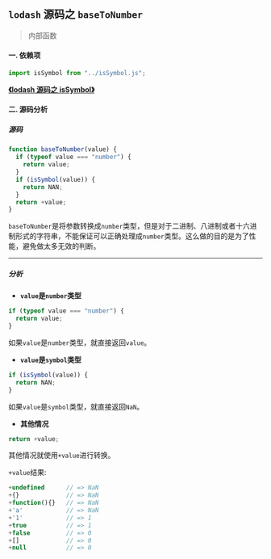 ## `lodash` 源码之 `baseToNumber`

> 内部函数

#### 一. 依赖项

```js
import isSymbol from "../isSymbol.js";
```

**[《lodash 源码之 isSymbol》](./isSymbol.md)**

#### 二. 源码分析

##### 源码

```js
function baseToNumber(value) {
  if (typeof value === "number") {
    return value;
  }
  if (isSymbol(value)) {
    return NAN;
  }
  return +value;
}
```

`baseToNumber`是将参数转换成`number`类型，但是对于二进制、八进制或者十六进制形式的字符串，不能保证可以正确处理成`number`类型。这么做的目的是为了性能，避免做太多无效的判断。

---

##### 分析

- **`value`是`number`类型**

```js
if (typeof value === "number") {
  return value;
}
```

如果`value`是`number`类型，就直接返回`value`。

- **`value`是`symbol`类型**

```js
if (isSymbol(value)) {
  return NAN;
}
```

如果`value`是`symbol`类型，就直接返回`NaN`。

- **其他情况**

```js
return +value;
```

其他情况就使用`+value`进行转换。

`+value`结果:
```js
+undefined      // => NaN
+{}             // => NaN
+function(){}   // => NaN
+'a'            // => NaN
+'1'            // => 1
+true           // => 1
+false          // => 0
+[]             // => 0
+null           // => 0
```
